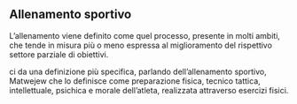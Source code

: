 ## Allenamento sportivo
L’allenamento viene definito come quel processo, presente in molti ambiti, che tende in misura più o meno espressa al miglioramento del rispettivo settore parziale di obiettivi.

ci da una definizione più specifica, parlando dell’allenamento sportivo, Matwejew che lo definisce come preparazione fisica, tecnico tattica, intellettuale, psichica e morale dell’atleta, realizzata attraverso esercizi fisici.
<!--stackedit_data:
eyJoaXN0b3J5IjpbMTg4OTgwNzM2MiwtMjA4ODc0NjYxMl19
-->